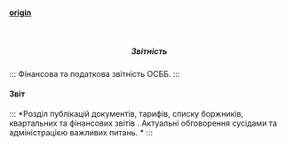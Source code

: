 #### [origin](https://osbb-gr-44.web.app/#/report)

<h5 align="center">
  <br>
     <div class="report-logo-200"></div>
  <br>
      Звітність
  <br>
</h5>



:::
Фінансова та податкова звітність ОСББ.
:::


#### Звіт

:::
*Розділ публікацій  документів, тарифів, списку боржників, квартальних та фінансових звітів .  Актуальні обговорення сусідами та адміністрацією важливих питань. *
:::
